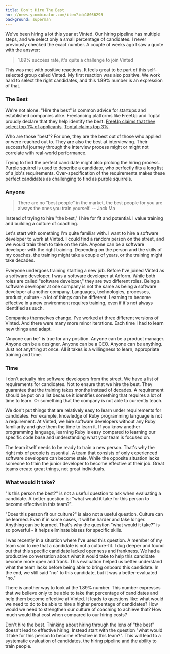 ```yaml
---
title: Don't Hire The Best
hn: //news.ycombinator.com/item?id=18056293
background: superman
---
```


We've been hiring a lot this year at Vinted. Our hiring pipeline has multiple steps, and we select only a small percentage of candidates. I never previously checked the exact number. A couple of weeks ago I saw a quote with the answer:

> 1.89% success rate, it's quite a challenge to join Vinted

This was met with positive reactions. It feels great to be part of this self-selected group called Vinted. My first reaction was also positive. We work hard to select the right candidates, and this 1.89% number is an expression of that.

### The Best

We're not alone. "Hire the best" is common advice for startups and established companies alike. Freelancing platforms like FreeUp and Toptal proudly declare that they help identify the best. [FreeUp claims that they select top 1% of applicants](https://freeeup.com/top-1-percent-online-freelancers/). [Toptal claims top 3%](https://www.toptal.com/top-3-percent).

Who are those "best"? For one, they are the best out of those who applied or were reached out to. They are also the best at interviewing. Their successful journey through the interview process might or might not correlate with real-world performance.

Trying to find the perfect candidate might also prolong the hiring process. [Purple squirrel](https://en.wikipedia.org/wiki/Purple_squirrel) is used to describe a candidate, who perfectly fits a long list of a job's requirements. Over-specification of the requirements makes these perfect candidates as challenging to find as purple squirrels.

### Anyone

> There are no "best people" in the market, the best people for you are always the ones you train yourself.
> -- Jack Ma

Instead of trying to hire "the best," I hire for fit and potential. I value training and building a culture of coaching.

Let's start with something I'm quite familiar with. I want to hire a software developer to work at Vinted. I could find a random person on the street, and we would train them to take on the role. Anyone can be a software developer with the right training. Depending on the person and the skills of my coaches, the training might take a couple of years, or the training might take decades.

Everyone undergoes training starting a new job. Before I've joined Vinted as a software developer, I was a software developer at Adform. While both roles are called "software developer," they are two different roles. Being a software developer at one company is not the same as being a software developer at another company. Languages, technologies, processes, product, culture - a lot of things can be different. Learning to become effective in a new environment requires training, even if it's not always identified as such.

Companies themselves change. I've worked at three different versions of Vinted. And there were many more minor iterations. Each time I had to learn new things and adapt.

"Anyone can be" is true for any position. Anyone can be a product manager. Anyone can be a designer. Anyone can be a CEO. Anyone can be anything. Just not anything at once. All it takes is a willingness to learn, appropriate training and time.

### Time

I don't actually hire software developers from the street. We have a list of requirements for candidates. Not to ensure that we hire the best. They guarantee that the training takes months instead of decades. A requirement should be put on a list because it identifies something that requires a lot of time to learn. Or something that the company is not able to currently teach.

We don't put things that are relatively easy to learn under requirements for candidates. For example, knowledge of Ruby programming language is not a requirement. At Vinted, we hire software developers without any Ruby familiarity and give them the time to learn it. If you know another programming language, learning Ruby is easy compared to learning our specific code base and understanding what your team is focused on.

The team itself needs to be ready to train a new person. That's why the right mix of people is essential. A team that consists of only experienced software developers can become stale. While the opposite situation lacks someone to train the junior developer to become effective at their job. Great teams create great things, not great individuals.

### What would it take?

"Is this person the best?" is not a useful question to ask when evaluating a candidate. A better question is: "what would it take for this person to become effective in this team?".

"Does this person fit our culture?" is also not a useful question. Culture can be learned. Even if in some cases, it will be harder and take longer. Anything can be learned. That's why the question "what would it take?" is so powerful - it helps eliminate biases for specific skills.

I was recently in a situation where I've used this question. A member of my team said to me that a candidate is not a culture-fit. I dug deeper and found out that this specific candidate lacked openness and frankness. We had a productive conversation about what it would take to help this candidate become more open and frank. This evaluation helped us better understand what the team lacks before being able to bring onboard this candidate. In the end, we still said "no" to this candidate, but it was a better-evaluated "no."

There is another way to look at the 1.89% number. This number expresses that we believe only to be able to take that percentage of candidates and help them become effective at Vinted. It leads to questions like: what would we need to do to be able to hire a higher percentage of candidates? How would we need to strengthen our culture of coaching to achieve that? How much would that cost when compared to our hiring costs?

Don't hire the best. Thinking about hiring through the lens of "the best" doesn't lead to effective hiring. Instead start with the question "what would it take for this person to become effective in this team?". This will lead to a systematic evaluation of candidates, the hiring pipeline and the ability to train people.
